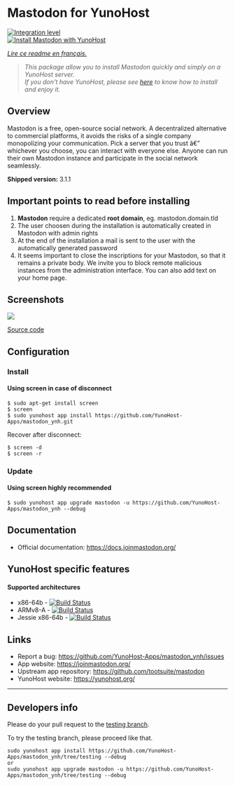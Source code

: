 # Mastodon for YunoHost

[![Integration level](https://dash.yunohost.org/integration/mastodon.svg)](https://dash.yunohost.org/appci/app/mastodon)  
[![Install Mastodon with YunoHost](https://install-app.yunohost.org/install-with-yunohost.png)](https://install-app.yunohost.org/?app=mastodon)

*[Lire ce readme en français.](./README_fr.md)*

> *This package allow you to install Mastodon quickly and simply on a YunoHost server.  
If you don't have YunoHost, please see [here](https://yunohost.org/#/install) to know how to install and enjoy it.*

## Overview
Mastodon is a free, open-source social network. A decentralized alternative to commercial platforms, it avoids the risks of a single company monopolizing your communication. Pick a server that you trust â€” whichever you choose, you can interact with everyone else. Anyone can run their own Mastodon instance and participate in the social network seamlessly.

**Shipped version:** 3.1.1

## Important points to read before installing

1. **Mastodon** require a dedicated **root domain**, eg. mastodon.domain.tld
1. The user choosen during the installation is automatically created in Mastodon with admin rights
1. At the end of the installation a mail is sent to the user with the automatically generated password
1. It seems important to close the inscriptions for your Mastodon, so that it remains a private body. We invite you to block remote malicious instances from the administration interface. You can also add text on your home page.

## Screenshots

![](https://framalibre.org/sites/default/files/mastodon.png)

[Source code](https://github.com/tootsuite/mastodon)

## Configuration

### Install

#### Using __screen__ in case of disconnect
```
$ sudo apt-get install screen
$ screen
$ sudo yunohost app install https://github.com/YunoHost-Apps/mastodon_ynh.git
```
Recover after disconnect:
```
$ screen -d
$ screen -r
```
### Update

#### Using __screen__ highly recommended

`$ sudo yunohost app upgrade mastodon -u https://github.com/YunoHost-Apps/mastodon_ynh --debug `

## Documentation

 * Official documentation: https://docs.joinmastodon.org/

## YunoHost specific features

#### Supported architectures

* x86-64b - [![Build Status](https://ci-apps.yunohost.org/ci/logs/mastodon%20%28Apps%29.svg)](https://ci-apps.yunohost.org/ci/apps/mastodon/)
* ARMv8-A - [![Build Status](https://ci-apps-arm.yunohost.org/ci/logs/mastodon%20%28Apps%29.svg)](https://ci-apps-arm.yunohost.org/ci/apps/mastodon/)
* Jessie x86-64b - [![Build Status](https://ci-stretch.nohost.me/ci/logs/mastodon%20%28Apps%29.svg)](https://ci-stretch.nohost.me/ci/apps/mastodon/)

## Links

 * Report a bug: https://github.com/YunoHost-Apps/mastodon_ynh/issues
 * App website: https://joinmastodon.org/
 * Upstream app repository: https://github.com/tootsuite/mastodon
 * YunoHost website: https://yunohost.org/

---

Developers info
----------------

Please do your pull request to the [testing branch](https://github.com/YunoHost-Apps/mastodon_ynh/tree/testing).

To try the testing branch, please proceed like that.
```
sudo yunohost app install https://github.com/YunoHost-Apps/mastodon_ynh/tree/testing --debug
or
sudo yunohost app upgrade mastodon -u https://github.com/YunoHost-Apps/mastodon_ynh/tree/testing --debug
```

